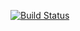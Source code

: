 [![Build Status](https://travis-ci.com/Bloody121/Tetsting2.svg?branch=master)](https://travis-ci.com/Bloody121/Tetsting2)

